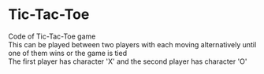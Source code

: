 # Tic-Tac-Toe
Code of Tic-Tac-Toe game
<br>
This can be played between two players with each moving alternatively until one of them wins or the game is tied
<br>
The first player has character 'X' and the second player has character 'O'
